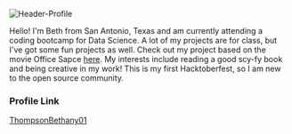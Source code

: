 ![Header-Profile](https://i.pinimg.com/originals/e9/52/a7/e952a7d299d90126597573613d712a46.png)

Hello! I'm Beth from San Antonio, Texas and am currently attending a coding bootcamp for Data Science. 
A lot of my projects are for class, but I've got some fun projects as well. Check out my project 
based on the movie Office Sapce [here](https://github.com/ThompsonBethany01/Office-Space). My
interests include reading a good scy-fy book and being creative in my work! This is my first 
Hacktoberfest, so I am new to the open source community.

### Profile Link

[ThompsonBethany01](https://github.com/ThompsonBethany01)
